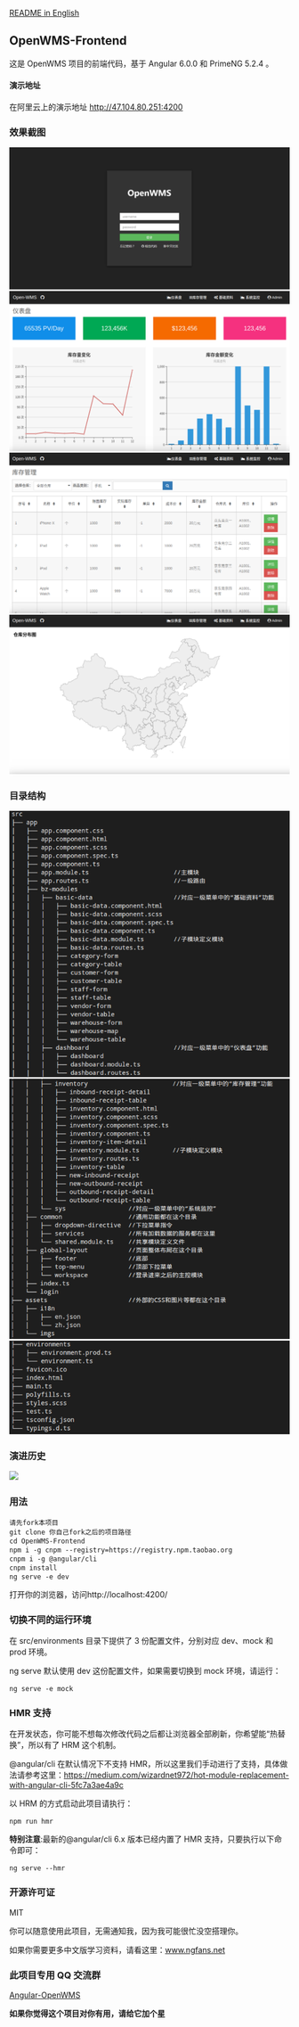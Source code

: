 <a href="./README.md" target="_blank">README in English</a>

## OpenWMS-Frontend

这是 OpenWMS 项目的前端代码，基于 Angular 6.0.0 和 PrimeNG 5.2.4 。

#### 演示地址

在阿里云上的演示地址 http://47.104.80.251:4200

### 效果截图

<img src="./src/assets/imgs/login.png">

<img src="./src/assets/imgs/dashboard.png">

<img src="./src/assets/imgs/inventory.png">

<img src="./src/assets/imgs/map.png">

### 目录结构

<img src="./src/assets/imgs/dir1.png">

<img src="./src/assets/imgs/dir2.png">

<img src="./src/assets/imgs/dir3.png">

### 演进历史

<img src="./src/assets/imgs/OpenWMS.gif">

### 用法

    请先fork本项目
    git clone 你自己fork之后的项目路径
    cd OpenWMS-Frontend
    npm i -g cnpm --registry=https://registry.npm.taobao.org
    cnpm i -g @angular/cli
    cnpm install
    ng serve -e dev

打开你的浏览器，访问http://localhost:4200/

### 切换不同的运行环境

在 src/environments 目录下提供了 3 份配置文件，分别对应 dev、mock 和 prod 环境。

ng serve 默认使用 dev 这份配置文件，如果需要切换到 mock 环境，请运行：

    ng serve -e mock

### HMR 支持

在开发状态，你可能不想每次修改代码之后都让浏览器全部刷新，你希望能“热替换”，所以有了 HRM 这个机制。

@angular/cli 在默认情况下不支持 HMR，所以这里我们手动进行了支持，具体做法请参考这里：https://medium.com/wizardnet972/hot-module-replacement-with-angular-cli-5fc7a3ae4a9c

以 HRM 的方式启动此项目请执行：

    npm run hmr

**特别注意**:最新的@angular/cli 6.x 版本已经内置了 HMR 支持，只要执行以下命令即可：

    ng serve --hmr

### 开源许可证

MIT

你可以随意使用此项目，无需通知我，因为我可能很忙没空搭理你。

如果你需要更多中文版学习资料，请看这里：www.ngfans.net

### 此项目专用 QQ 交流群

<a target="_blank" href="//shang.qq.com/wpa/qunwpa?idkey=e13f3165eba410049bc7fd145507ddaf15b5d543398cef62471f3922e1611cd1" class="list-group-item"><i class="fa fa-qq" aria-hidden="true"></i> Angular-OpenWMS</a>

**如果你觉得这个项目对你有用，请给它加个星**
